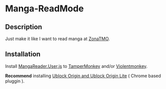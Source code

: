 # Manga-ReadMode
## **Description**
Just make it like I want to read manga at [ZonaTMO](https://zonatmo.com/).

## **Installation**
Install [MangaReader.User,js](https://raw.githubusercontent.com/Apryed/Manga-ReadMode/main/MangaReader.user.js) to [TamperMonkey](https://www.tampermonkey.net/) and/or [Violentmonkey](https://violentmonkey.github.io/get-it/).

**Recommend** installing [Ublock Origin and Ublock Origin Lite](https://ublockorigin.com/es) ( Chrome based pluggin ).
